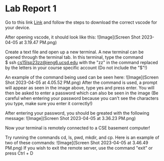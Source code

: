 # Lab Report 1
Go to this link [Link](https://code.visualstudio.com/) and follow the steps to download the correct vscode for your device.

After opening vscode, it should look like this:
![Image](Screen Shot 2023-04-05 at 3.19.47 PM.png)

Create a text file and open up a new terminal. A new terminal can be opened through the terminal tab. In this terminal, type the command  
$ ssh cs15lsp23zz@ieng6.ucsd.edu  with the "zz" in the command replaced by the letters in your course specific account (Do not include the "$"!)

An example of the command being used can be seen here:
![Image](Screen Shot 2023-04-05 at 4.05.52 PM.png)
After the command is used, a prompt will appear as seen in the image above, type yes and press enter. You will then be asked to enter a password which can also be seen in the image (Be careful when entering your password because you can't see the characters you type, make sure you enter it correctly!)

After entering your password, you should be greated with the following message:
![Image](Screen Shot 2023-04-05 at 3.36.23 PM.png)

Now your terminal is remotely connected to a CSE basement computer!

Try running the commands cd, ls, pwd, mkdir, and cp. Here is an example of two of these commands:
![Image](Screen Shot 2023-04-05 at 3.46.49 PM.png)
If you wish to exit the remote server, use the command "exit" or press Ctrl + D
